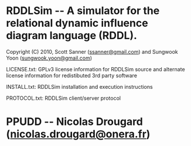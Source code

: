 RDDLSim -- A simulator for the relational dynamic influence diagram language (RDDL).
====================================================================================

Copyright (C) 2010, Scott Sanner (ssanner@gmail.com) and Sungwook Yoon (sungwook.yoon@gmail.com)

LICENSE.txt:  GPLv3 license information for RDDLSim source and alternate license information for redistibuted 3rd party software

INSTALL.txt:  RDDLSim installation and execution instructions

PROTOCOL.txt: RDDLSim client/server protocol

PPUDD -- Nicolas Drougard (nicolas.drougard@onera.fr)
=====================================================
